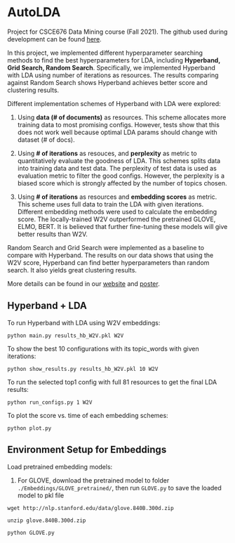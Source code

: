 # AutoLDA

Project for CSCE676 Data Mining course (Fall 2021). The github used during development can be found [here](https://github.com/jncsw/AutoLDA).

In this project, we implemented different hyperparameter searching methods to find the best hyperparameters for LDA, including **Hyperband, Grid Search, Random Search**. Specifically, we implemented Hyperband with LDA using number of iterations as resources. The results comparing against Random Search shows Hyperband achieves better score and clustering results.

Different implementation schemes of Hyperband with LDA were explored:

1. Using **data (# of documents)** as resources. This scheme allocates more training data to most promising configs. However, tests show that this does not work well because optimal LDA params should change with dataset (# of docs).

2. Using **# of iterations** as resouces, and **perplexity** as metric to quantitatively evaluate the goodness of LDA. This schemes splits data into training data and test data. The perplexity of test data is used as evaluation metric to filter the good configs. However, the perplexity is a biased score which is strongly affected by the number of topics chosen.

3. Using **# of iterations** as resources and **embedding scores** as metric. This scheme uses full data to train the LDA with given iterations. Different embedding methods were used to calculate the embedding score. The locally-trained W2V outperformed the pretrained GLOVE, ELMO, BERT. It is believed that further fine-tuning these models will give better results than W2V.

Random Search and Grid Search were implemented as a baseline to compare with Hyperband. The results on our data shows that using the W2V score, Hyperband can find better hyperparameters than random search. It also yields great clustering results.

More details can be found in our [website](https://sites.google.com/view/autolda/home) and [poster](https://sites.google.com/view/autolda/poster?authuser=0).

## Hyperband + LDA
To run Hyperband with LDA using W2V embeddings:
```console
python main.py results_hb_W2V.pkl W2V
```

To show the best 10 configurations with its topic_words with given iterations:
```console
python show_results.py results_hb_W2V.pkl 10 W2V
```

To run the selected top1 config with full 81 resources to get the final LDA results:
```console
python run_configs.py 1 W2V
```

To plot the score vs. time of each embedding schemes:
```console
python plot.py
```

## Environment Setup for Embeddings
Load pretrained embedding models:

1. For GLOVE, download the pretrained model to folder `./Embeddings/GLOVE_pretrained/`, then run `GLOVE.py` to save the loaded model to pkl file

```console
wget http://nlp.stanford.edu/data/glove.840B.300d.zip
```
```console
unzip glove.840B.300d.zip 
```
```console
python GLOVE.py 
```
